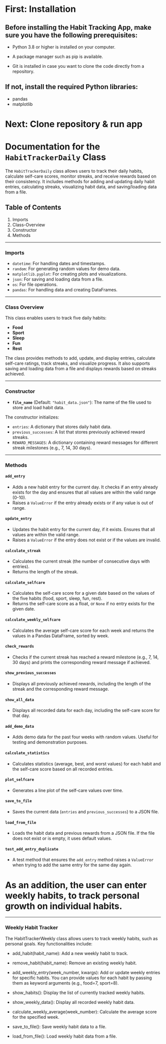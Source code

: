 # First: Installation 

## Before installing the Habit Tracking App, make sure you have the following prerequisites:

- Python 3.8 or higher is installed on your computer.

- A package manager such as pip is available.

- Git is installed in case you want to clone the code directly from a repository.

## If not, install the required Python libraries:
- pandas
- matplotlib

# Next: Clone repository & run app

# Documentation for the `HabitTrackerDaily` Class

The `HabitTrackerDaily` class allows users to track their daily habits, calculate self-care scores, monitor streaks, and receive rewards based on their consistency. It includes methods for adding and updating daily habit entries, calculating streaks, visualizing habit data, and saving/loading data from a file.

## Table of Contents
1. Imports
2. Class-Overview
3. Constructor
4. Methods

---

### Imports
- `datetime`: For handling dates and timestamps.
- `random`: For generating random values for demo data.
- `matplotlib.pyplot`: For creating plots and visualizations.
- `json`: For saving and loading data from a file.
- `os`: For file operations.
- `pandas`: For handling data and creating DataFrames.

---

### Class Overview
This class enables users to track five daily habits:
- **Food**
- **Sport**
- **Sleep**
- **Fun**
- **Rest**

The class provides methods to add, update, and display entries, calculate self-care ratings, track streaks, and visualize progress. It also supports saving and loading data from a file and displays rewards based on streaks achieved.

---

### Constructor

- **`file_name`** (Default: `"habit_data.json"`): The name of the file used to store and load habit data.

The constructor initializes:
- `entries`: A dictionary that stores daily habit data.
- `previous_successes`: A list that stores previously achieved reward streaks.
- `REWARD_MESSAGES`: A dictionary containing reward messages for different streak milestones (e.g., 7, 14, 30 days).

---

### Methods

#### `add_entry`
- Adds a new habit entry for the current day. It checks if an entry already exists for the day and ensures that all values are within the valid range (0-10).
- Raises a `ValueError` if the entry already exists or if any value is out of range.

#### `update_entry`
- Updates the habit entry for the current day, if it exists. Ensures that all values are within the valid range.
- Raises a `ValueError` if the entry does not exist or if the values are invalid.

#### `calculate_streak`
- Calculates the current streak (the number of consecutive days with entries).
- Returns the length of the streak.

#### `calculate_selfcare`
- Calculates the self-care score for a given date based on the values of the five habits (food, sport, sleep, fun, rest).
- Returns the self-care score as a float, or `None` if no entry exists for the given date.

#### `calculate_weekly_selfcare`
- Calculates the average self-care score for each week and returns the values in a Pandas DataFrame, sorted by week.

#### `check_rewards`
- Checks if the current streak has reached a reward milestone (e.g., 7, 14, 30 days) and prints the corresponding reward message if achieved.

#### `show_previous_successes`
- Displays all previously achieved rewards, including the length of the streak and the corresponding reward message.

#### `show_all_data`
- Displays all recorded data for each day, including the self-care score for that day.

#### `add_demo_data`
- Adds demo data for the past four weeks with random values. Useful for testing and demonstration purposes.

#### `calculate_statistics`
- Calculates statistics (average, best, and worst values) for each habit and the self-care score based on all recorded entries.

#### `plot_selfcare`
- Generates a line plot of the self-care values over time.

#### `save_to_file`
- Saves the current data (`entries` and `previous_successes`) to a JSON file.

#### `load_from_file`
- Loads the habit data and previous rewards from a JSON file. If the file does not exist or is empty, it uses default values.

#### `test_add_entry_duplicate`
- A test method that ensures the `add_entry` method raises a `ValueError` when trying to add the same entry for the same day again.

# As an addition, the user can enter weekly habits, to track personal growth on individual habits.

---

### Weekly Habit Tracker

The HabitTrackerWeekly class allows users to track weekly habits, such as personal goals. Key functionalities include:

* add_habit(habit_name): Add a new weekly habit to track.

* remove_habit(habit_name): Remove an existing weekly habit.

* add_weekly_entry(week_number, kwargs): Add or update weekly entries for specific habits. You can provide values for each habit by passing them as keyword arguments (e.g., food=7, sport=8).

* show_habits(): Display the list of currently tracked weekly habits.

* show_weekly_data(): Display all recorded weekly habit data.

* calculate_weekly_average(week_number): Calculate the average score for the specified week.

* save_to_file(): Save weekly habit data to a file.

* load_from_file(): Load weekly habit data from a file.
